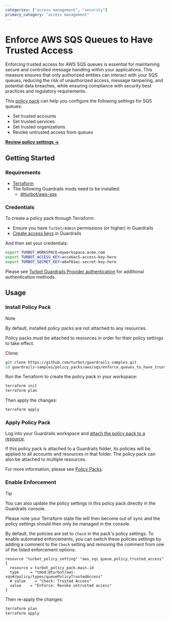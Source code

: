 ```yaml
---
categories: ["access management", "security"]
primary_category: "access management"
---
```


# Enforce AWS SQS Queues to Have Trusted Access

Enforcing trusted access for AWS SQS queues is essential for maintaining secure and controlled message handling within your applications. This measure ensures that only authorized entities can interact with your SQS queues, reducing the risk of unauthorized access, message tampering, and potential data breaches, while ensuring compliance with security best practices and regulatory requirements.

This [policy pack](https://turbot.com/guardrails/docs/concepts/resources/smart-folders) can help you configure the following settings for SQS queues:

- Set trusted accounts
- Set trusted services
- Set trusted organizations
- Revoke untrusted access from queues

**[Review policy settings →](https://hub-guardrails-turbot-com-git-development-turbot.vercel.app/policy-packs/enforce_queues_to_have_trusted_access/settings)**

## Getting Started

### Requirements

- [Terraform](https://developer.hashicorp.com/terraform/install)
- The following Guardrails mods need to be installed:
  - [@turbot/aws-sqs](https://hub-guardrails-turbot-com-git-development-turbot.vercel.app/aws/mods/aws-sqs)

### Credentials

To create a policy pack through Terraform:

- Ensure you have `Turbot/Admin` permissions (or higher) in Guardrails
- [Create access keys](https://turbot.com/guardrails/docs/guides/iam/access-keys#generate-a-new-guardrails-api-access-key) in Guardrails

And then set your credentials:

```sh
export TURBOT_WORKSPACE=myworkspace.acme.com
export TURBOT_ACCESS_KEY=acce6ac5-access-key-here
export TURBOT_SECRET_KEY=a8af61ec-secret-key-here
```

Please see [Turbot Guardrails Provider authentication](https://registry.terraform.io/providers/turbot/turbot/latest/docs#authentication) for additional authentication methods.

## Usage

### Install Policy Pack

> [!NOTE]
> By default, installed policy packs are not attached to any resources.
>
> Policy packs must be attached to resources in order for their policy settings to take effect.

Clone:

```sh
git clone https://github.com/turbot/guardrails-samples.git
cd guardrails-samples/policy_packs/aws/sqs/enforce_queues_to_have_trusted_access
```

Run the Terraform to create the policy pack in your workspace:

```sh
terraform init
terraform plan
```

Then apply the changes:

```sh
terraform apply
```

### Apply Policy Pack

Log into your Guardrails workspace and [attach the policy pack to a resource](https://turbot.com/guardrails/docs/guides/working-with-folders/smart#attach-a-smart-folder-to-a-resource).

If this policy pack is attached to a Guardrails folder, its policies will be applied to all accounts and resources in that folder. The policy pack can also be attached to multiple resources.

For more information, please see [Policy Packs](https://turbot.com/guardrails/docs/concepts/resources/smart-folders).

### Enable Enforcement

> [!TIP]
> You can also update the policy settings in this policy pack directly in the Guardrails console.
>
> Please note your Terraform state file will then become out of sync and the policy settings should then only be managed in the console.

By default, the policies are set to `Check` in the pack's policy settings. To enable automated enforcements, you can switch these policies settings by adding a comment to the `Check` setting and removing the comment from one of the listed enforcement options:

```hcl
resource "turbot_policy_setting" "aws_sqs_queue_policy_trusted_access" {
  resource = turbot_policy_pack.main.id
  type     = "tmod:@turbot/aws-sqs#/policy/types/queuePolicyTrustedAccess"
  # value    = "Check: Trusted Access"
  value    = "Enforce: Revoke untrusted access"
}
```

Then re-apply the changes:

```sh
terraform plan
terraform apply
```
